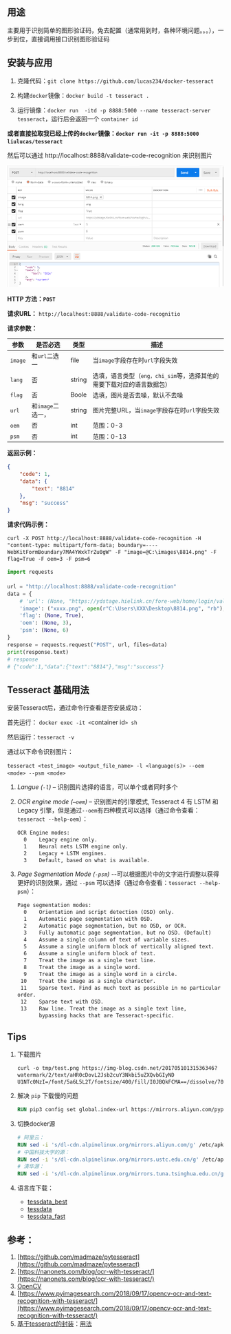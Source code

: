 ## 用途
主要用于识别简单的图形验证码，免去配置（通常用到时，各种环境问题。。。），一步到位，直接调用接口识别图形验证码

## 安装与应用

1. 克隆代码：`git clone https://github.com/lucas234/docker-tesseract `  

2. 构建`docker`镜像：`docker build -t tesseract .`

3. 运行镜像：`docker run  -itd -p 8888:5000 --name tesseract-server  tesseract`，运行后会返回一个 `container id`


**或者直接拉取我已经上传的`docker`镜像：`docker run -it -p 8888:5000 liulucas/tesseract`**

然后可以通过 http://localhost:8888/validate-code-recognition 来识别图片

![api](./images/api.png)



**HTTP 方法：`POST`**

**请求URL：** `http://localhost:8888/validate-code-recognitio`

**请求参数：**

| 参数    | 是否必选          | 类型   | 描述                                                         |
| ------- | ----------------- | ------ | ------------------------------------------------------------ |
| `image` | 和`url`二选一     | file   | 当`image`字段存在时`url`字段失效                             |
| `lang`  | 否                | string | 选填，语言类型（`eng，chi_sim`等，选择其他的需要下载对应的语言数据包） |
| `flag`  | 否                | Boole  | 选填，图片是否去噪，默认不去噪                               |
| `url`   | 和`image`二选一， | string | 图片完整URL，当`image`字段存在时`url`字段失效                |
| `oem`   | 否                | int    | 范围：0-3                                                    |
| `psm`   | 否                | int    | 范围：0-13                                                   |

**返回示例：**

```json
{
    "code": 1,
    "data": {
        "text": "8814"
    },
    "msg": "success"
}
```

**请求代码示例：**

```shell
curl -X POST http://localhost:8888/validate-code-recognition -H "content-type: multipart/form-data; boundary=----WebKitFormBoundary7MA4YWxkTrZu0gW" -F "image=@C:\images\8814.png" -F flag=True -F oem=3 -F psm=6
```

```python
import requests

url = "http://localhost:8888/validate-code-recognition"
data = {
    # 'url': (None, "https://ydstage.hielink.cn/fore-web/home/login/validate-code.page"),
    'image': ("xxxx.png", open(r"C:\Users\XXX\Desktop\8814.png", "rb"), "image/jpeg"),
    'flag': (None, True),
    'oem': (None, 3),
    'psm': (None, 6)
}
response = requests.request("POST", url, files=data)
print(response.text)
# response 
# {"code":1,"data":{"text":"8814"},"msg":"success"}
```

## Tesseract 基础用法

安装Tesseract后，通过命令行查看是否安装成功：

首先运行： `docker exec -it <`container id`> sh`

然后运行：`tesseract -v`

通过以下命令识别图片：

`tesseract <test_image> <output_file_name> -l <language(s)> --oem <mode> --psm <mode> `

1. *Langue (`-l`)* – 识别图片选择的语言，可以单个或者同时多个

2. *OCR engine mode (`–oem`)* – 识别图片的引擎模式, Tesseract 4 有 LSTM 和 Legacy 引擎，但是通过`--oem`有四种模式可以选择（通过命令查看：`tesseract --help-oem`）：

   ```
   OCR Engine modes: 
     0    Legacy engine only.
     1    Neural nets LSTM engine only.
     2    Legacy + LSTM engines.
     3    Default, based on what is available.
   ```

3. *Page Segmentation Mode (`-psm`)* --可以根据图片中的文字进行调整以获得更好的识别效果，通过 `--psm` 可以选择（通过命令查看：`tesseract --help-psm`）：

   ```
   Page segmentation modes:
     0    Orientation and script detection (OSD) only.
     1    Automatic page segmentation with OSD.
     2    Automatic page segmentation, but no OSD, or OCR.
     3    Fully automatic page segmentation, but no OSD. (Default)
     4    Assume a single column of text of variable sizes.
     5    Assume a single uniform block of vertically aligned text.
     6    Assume a single uniform block of text.
     7    Treat the image as a single text line.
     8    Treat the image as a single word.
     9    Treat the image as a single word in a circle.
    10    Treat the image as a single character.
    11    Sparse text. Find as much text as possible in no particular order.
    12    Sparse text with OSD.
    13    Raw line. Treat the image as a single text line,
          bypassing hacks that are Tesseract-specific.
   ```

## Tips

1. 下载图片

   ```shell
   curl -o tmp/test.png https://img-blog.csdn.net/20170510131536346?watermark/2/text/aHR0cDovL2Jsb2cuY3Nkbi5uZXQvbGIyND
   U1NTc0NzI=/font/5a6L5L2T/fontsize/400/fill/I0JBQkFCMA==/dissolve/70/gravity/Center
   ```

2. 解决 `pip` 下载慢的问题

   ```dockerfile
   RUN pip3 config set global.index-url https://mirrors.aliyun.com/pypi/simple && pip3 config set install.trusted-host mirrors.aliyun.com
   ```

3. 切换docker源

   ```dockerfile
   # 阿里云：
   RUN sed -i 's/dl-cdn.alpinelinux.org/mirrors.aliyun.com/g' /etc/apk/repositories
   # 中国科技大学的源：
   RUN sed -i 's/dl-cdn.alpinelinux.org/mirrors.ustc.edu.cn/g' /etc/apk/repositories
   # 清华源：
   RUN sed -i 's/dl-cdn.alpinelinux.org/mirrors.tuna.tsinghua.edu.cn/g' /etc/apk/repositories
   ```

4. 语言库下载：

   - [tessdata_best](https://github.com/tesseract-ocr/tessdata_best)
   - [tessdata](https://github.com/tesseract-ocr/tessdata)
   - [tessdata_fast](https://github.com/tesseract-ocr/tessdata_fast)


## 参考：

1. [https://github.com/madmaze/pytesseract](https://github.com/madmaze/pytesseract)
2. [https://nanonets.com/blog/ocr-with-tesseract/](https://nanonets.com/blog/ocr-with-tesseract/)
3. [OpenCV](https://www.cnblogs.com/silence-cho/p/10926248.html)
4. [https://www.pyimagesearch.com/2018/09/17/opencv-ocr-and-text-recognition-with-tesseract/](https://www.pyimagesearch.com/2018/09/17/opencv-ocr-and-text-recognition-with-tesseract/)
5. [基于tesseract的封装](https://github.com/sirfz/tesserocr)：[用法](https://medium.com/better-programming/beginners-guide-to-tesseract-ocr-using-python-10ecbb426c3d)



